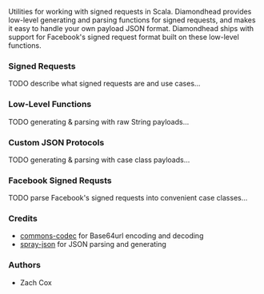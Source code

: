 Utilities for working with signed requests in Scala. Diamondhead provides low-level generating and parsing functions for signed requests, and makes it easy to handle your own payload JSON format. Diamondhead ships with support for Facebook's signed request format built on these low-level functions.

### Signed Requests

TODO describe what signed requests are and use cases...

### Low-Level Functions

TODO generating & parsing with raw String payloads...

### Custom JSON Protocols

TODO generating & parsing with case class payloads...

### Facebook Signed Requsts

TODO parse Facebook's signed requests into convenient case classes...

### Credits

* [commons-codec][1] for Base64url encoding and decoding
* [spray-json][2] for JSON parsing and generating

### Authors

* Zach Cox

[1]: http://commons.apache.org/proper/commons-codec/
[2]: https://github.com/spray/spray-json
